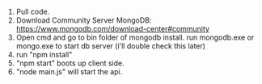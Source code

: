 1) Pull code.
2) Download Community Server MongoDB:  https://www.mongodb.com/download-center#community
3) Open cmd and go to bin folder of mongodb install. run mongodb.exe or mongo.exe to start db server (i'll double check this later)
4) run "npm install"
5) "npm start" boots up client side.
6) "node main.js" will start the api.
